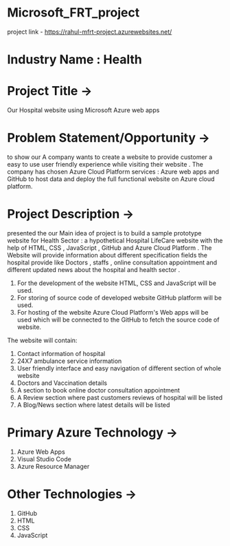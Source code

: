 # Microsoft_FRT_project


project link - https://rahul-mfrt-project.azurewebsites.net/

# Industry Name : Health

# Project Title -> 
  Our Hospital website using Microsoft Azure web apps

# Problem Statement/Opportunity -> 
 to show our A company wants to create a website to provide customer a easy to use user friendly experience while visiting 
their website . The company has chosen Azure Cloud Platform services : Azure web apps and GitHub to host data and deploy the full functional 
website on Azure cloud platform.

# Project Description ->
presented the our Main idea of project is  to build a sample prototype website for Health Sector : a hypothetical Hospital LifeCare website with the help of HTML, CSS , JavaScript , GitHub and Azure Cloud Platform . The Website will provide information about different specification fields the hospital provide like Doctors , staffs , online consultation appointment and different updated news about the hospital and health sector . 
1. For the development of the website HTML, CSS and JavaScript will be used.
2. For storing of source code of developed website GitHub platform will be used.
3. For hosting of the website Azure Cloud Platform's Web apps will be used which will be connected to the GitHub to fetch the source code of website.

The website will contain:
1. Contact information of hospital 
2. 24X7 ambulance service information
3. User friendly interface and easy navigation of different section of whole website
4. Doctors and Vaccination details
5. A section to book online doctor consultation appointment
6. A Review section where past customers reviews of hospital will be listed
7. A Blog/News section where latest details will be listed

# Primary Azure Technology ->
1. Azure Web Apps
2. Visual Studio Code
3. Azure Resource Manager

# Other Technologies ->
1. GitHub
2. HTML
3. CSS
4. JavaScript









